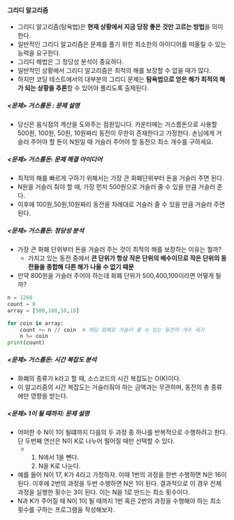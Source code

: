 #### 그리디 알고리즘

* 그리디 알고리즘(탐욕법)은 **현재 상황에서 지금 당장 좋은 것만 고르는 방법**을 의미한다.
* 일반적인 그리디 알고리즘은 문제를 풀기 위한 최소한의 아이디어를 떠올릴 수 있는 능력을 요구한다. 
* 그리디 해법은 그 정당성 분석이 중요하다. 
* 일반적인 상황에서 그리디 알고리즘은 최적의 해를 보장할 수 없을 때가 많다.
* 하지만 코딩 테스트에서의 대부분의 그리디 문제는 **탐욕법으로 얻은 해가 최적의 해가 되는 상황을 추론**할 수 있어야 풀리도록 출제된다.

##### <문제> 거스름돈 : 문제 설명

* 당신은 음식점의 계산을 도와주는 점원입니다. 카운터에는 거스름돈으로 사용할 500원, 100원, 50원, 10원짜리 동전이 무한히 존재한다고 가정한다. 손님에게 거슬러 주어야 할 돈이 N원일 때 거슬러 주어야 할 동전으 최소 개수를 구하세요. 

##### <문제> 거스름돈: 문제 해결 아이디어

* 최적의 해를 빠르게 구하기 위해서는 가장 큰 화폐단위부터 돈을 거슬러 주면 된다. 
* N원을 거슬러 줘야 할 때, 가장 먼저 500원으로 거슬러 줄 수 있을 만큼 거슬러 준다. 
* 이후에 100원,50원,10원짜리 동전을 차례대로 거슬러 줄 수 있을 만큼 거슬러 주면 된다.

##### <문제> 거스름돈: 정당성 분석

* 가장 큰 화폐 단위부터 돈을 거슬러 주는 것이 최적의 해를 보장하는 이유는 뭘까?
  - 가지고 있는 동전 중에서 **큰 단위가 항상 작은 단위의 배수이므로 작은 단위의 동전들을 종합해 다른 해가 나올 수 없기 때문**
* 만약 800원을 거슬러 주어야 하는데 화폐 단위가 500,400,100이라면 어떻게 될까?

```python
n = 1260
count = 0
array = [500,100,50,10]

for coin in array:
	count += n // coin  # 해당 화폐로 거슬러 줄 수 있는 동전의 개수 세기
	n %= coin
print(count)
```

##### <문제> 거스름돈: 시간 복잡도 분석

* 화폐의 종류가 k라고 할 때, 소스코드의 시간 복잡도는 O(K)이다.
* 이 알고리즘의 시간 복잡도는 거슬러줘야 하는 금액과는 무관하며, 동전의 총 종류에만 영향을 받는다.



##### <문제> 1이 될 때까지: 문제 설명

* 어떠한 수 N이 1이 될떄까지 다음의 두 과정 중 하나를 반복적으로 수행하려고 한다. 단 두번째 연산은 N이 K로 나누어 떨어질 때만 선택할 수 있다. 
  - 1. N에서 1을 뺀다.
    2. N을 K로 나눈다.
* 예를 들어 N이 17, K가 4라고 가정하자. 이때 1번의 과정을 한번 수행하면 N은 16이 된다. 이후에 2번의 과정을 두번 수행하면 N은 1이 된다. 결과적으로 이 경우 전체 과정을 실행한 횟수는 3이 된다. 이는 N을 1로 만드는 최소 횟수이다. 
* N과 K가 주어질 때 N이 1이 될 때까지 1번 혹은 2번의 과정을 수행해야 하는 최소 횟수를 구하는 프로그램을 작성해보자.

